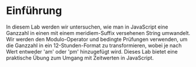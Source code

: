 # Einführung

In diesem Lab werden wir untersuchen, wie man in JavaScript eine Ganzzahl in einen mit einem meridiem-Suffix versehenen String umwandelt. Wir werden den Modulo-Operator und bedingte Prüfungen verwenden, um die Ganzzahl in ein 12-Stunden-Format zu transformieren, wobei je nach Wert entweder 'am' oder 'pm' hinzugefügt wird. Dieses Lab bietet eine praktische Übung zum Umgang mit Zeitwerten in JavaScript.
